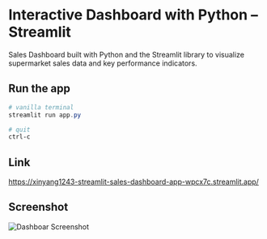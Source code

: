 
# Interactive Dashboard with Python – Streamlit

Sales Dashboard built with Python and the Streamlit library to visualize supermarket sales data and key performance indicators.

## Run the app
```Powershell
# vanilla terminal
streamlit run app.py

# quit
ctrl-c
```

## Link
https://xinyang1243-streamlit-sales-dashboard-app-wpcx7c.streamlit.app/

## Screenshot

![Dashboar Screenshot](https://content.screencast.com/users/jubbel3/folders/Snagit/media/64b4d64a-4e59-4bec-9f16-771eb1a99005/08.18.2021-19.50.jpg)

